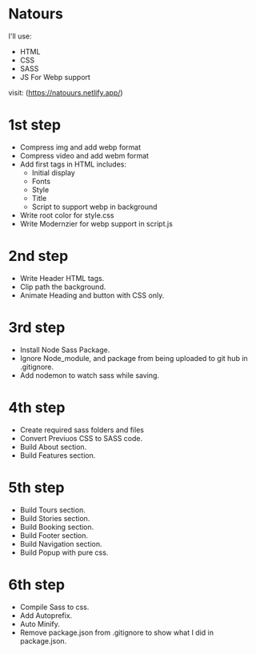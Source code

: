 # Natours

I'll use: 
 - HTML
 - CSS 
 - SASS
 - JS For Webp support 
 
 visit: (https://natouurs.netlify.app/)
 
 # 1st step
  - Compress img and add webp format
  - Compress video and add webm format
  - Add first tags in HTML includes: 
    - Initial display
    - Fonts
    - Style
    - Title
    - Script to support webp in background
  - Write root color for style.css
  - Write Modernzier for webp support in script.js 

 # 2nd step
  - Write Header HTML tags.
  - Clip path the background.
  - Animate Heading and button with CSS only.

 # 3rd step
  - Install Node Sass Package.
  - Ignore Node_module, and package from being uploaded to git hub in .gitignore. 
  - Add nodemon to watch sass while saving.

 # 4th step
  - Create required sass folders and files
  - Convert Previuos CSS to SASS code.
  - Build About section.
  - Build Features section.
  
 # 5th step
  - Build Tours section.
  - Build Stories section.
  - Build Booking section.
  - Build Footer section.
  - Build Navigation section.
  - Build Popup with pure css.

 # 6th step
  - Compile Sass to css.
  - Add Autoprefix.
  - Auto Minify. 
  - Remove package.json from .gitignore to show what I did in package.json.
